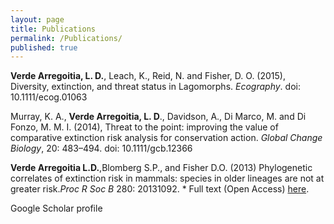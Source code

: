 ```yaml
---
layout: page
title: Publications
permalink: /Publications/
published: true
---
```



**Verde Arregoitia, L. D.**, Leach, K., Reid, N. and Fisher, D. O. (2015), Diversity, extinction, and threat status in Lagomorphs. _Ecography_. doi: 10.1111/ecog.01063

Murray, K. A., **Verde Arregoitia, L. D**., Davidson, A., Di Marco, M. and Di Fonzo, M. M. I. (2014), Threat to the point: improving the value of comparative extinction risk analysis for conservation action. _Global Change Biology_, 20: 483–494. doi: 10.1111/gcb.12366

**Verde Arregoitia L.D.**,Blomberg S.P., and Fisher D.O. (2013) Phylogenetic correlates of extinction risk in mammals: species in older lineages are not at greater risk._Proc R Soc B_ 280: 20131092. * Full text (Open Access) [here](http://rspb.royalsocietypublishing.org/content/280/1765/20131092.short).


Google Scholar profile 
